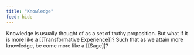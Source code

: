 ```yaml
---
title: "Knowledge"
feed: hide
---
```


Knowledge is usually thought of as a set of truthy proposition. But what if it is more like a [[Transformative Experience]]? Such that as we attain more knowledge, be come more like a [[Sage]]? 